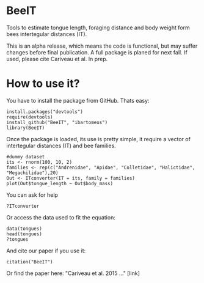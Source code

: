 BeeIT
=====

Tools to estimate tongue length, foraging distance and body weight form bees intertegular distances (IT).

This is an alpha release, which means the code is functional, but may suffer changes before final publication. A full package is planed for next fall. If used, please cite Cariveau et al. In prep.

How to use it?
==============
You have to install the package from GitHub. Thats easy:

```
install.packages("devtools")
require(devtools)
install_github("BeeIT", "ibartomeus")
library(BeeIT)
```

Once the package is loaded, its use is pretty simple, it require a vector of intertegular distances (IT) and bee families.

```
#dummy dataset
its <- rnorm(100, 10, 2)
families <- rep(c("Andrenidae", "Apidae", "Colletidae", "Halictidae", "Megachilidae"),20)
Out <- ITconverter(IT = its, family = families)
plot(Out$tongue_length ~ Out$body_mass)
```

You can ask for help
```
?ITconverter
```

Or access the data used to fit the equation:
```
data(tongues)
head(tongues)
?tongues
```

And cite our paper if you use it:
```
citation("BeeIT")
```

Or find the paper here: "Cariveau et al. 2015 ..." [link]

